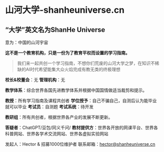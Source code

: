 # 山河大学-shanheuniverse.cn

## “大学”英文名为ShanHe Universe

意为：中国的山河宇宙

**这不是一个教育机构，只是一份为了教育平权而设置的学习指南。**

> 我们来一起共创一个学习指南，不想你们荒废的山河大学之梦，在知识不稀缺的AI时代希望能集大众火焰完成有教无类的终极理想

**校长&校董会**：无
**管理机构**：无

**教学体系**：综合世界各国先进教学体系并根据中国国情做适当裁剪和提示。

**教授**：所有学习指南及课程共创者
**学位授予**：自己不骗自己，自测后认为能毕业就可以毕业
**考试员**：自测题
**考试系统**：待开发

**教研组**：所有共创者，根据世界各产业的发展不断更新。

**答疑者**：ChatGPT/豆包/同义千问/
**教材提供方**：世界各开放的网课平台、世界各科普网站、世界各学术交流网站、世界各虚拟实验网站


发起人：Hector & 招募1000位维护者
联系邮箱：hector@shanheuniverse.cn
